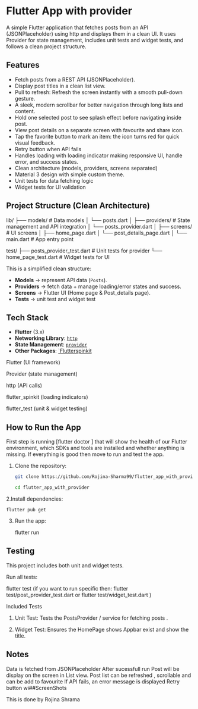 # Flutter App with provider

A simple Flutter application that fetches posts from an API (JSONPlaceholder) using http and displays them in a clean UI.
It uses Provider for state management, includes unit tests and widget tests, and follows a clean project structure.


##  Features

- Fetch posts from a REST API (JSONPlaceholder).
- Display post titles in a clean list view.
- Pull to refresh: Refresh the screen instantly with a smooth pull-down gesture.
- A sleek, modern scrollbar for better navigation through long lists and content.
- Hold one selected post to see splash effect before navigating inside post.
- View post details on a separate screen with favourite and share icon.
- Tap the favorite button to mark an item: the icon turns red for quick visual feedback.
- Retry button when API fails
- Handles loading with loading indicator making responsive UI, handle error, and success states.
- Clean architecture (models, providers, screens separated)
- Material 3 design with simple custom theme.
- Unit tests for data fetching logic
- Widget tests for UI validation


 

##  Project Structure (Clean Architecture)

lib/
├── models/                # Data models
│   └── posts.dart
│
├── providers/             # State management and API integration
│   └── posts_provider.dart
│
├── screens/               # UI screens
│   ├── home_page.dart
│   └── post_details_page.dart
│
└── main.dart              # App entry point

test/
├── posts_provider_test.dart   # Unit tests for provider
└── home_page_test.dart        # Widget tests for UI



This is a simplified clean structure:
- **Models** -> represent API data (`Posts`).
- **Providers** -> fetch data + manage loading/error states and success.
- **Screens** -> Flutter UI (Home page  & Post_details page).
- **Tests** -> unit test and widget test


##  Tech Stack


- **Flutter** (3.x) 
- **Networking Library**: [`http`](https://pub.dev/packages/http) 
- **State Management**: [`provider`](https://pub.dev/packages/provider)
- **Other Packages**: [`Flutterspinkit](https://pub.dev/packages/flutter_spinkit)

Flutter (UI framework)

Provider (state management)

http (API calls)

flutter_spinkit (loading indicators)

flutter_test (unit & widget testing)



##  How to Run the App

First step is running [flutter doctor ] that will show  the health of our Flutter environment, which SDKs and tools are installed and whether anything is missing. If everything is good then move to run and test the app.



1. Clone the repository:
     ```bash
     git clone https://github.com/Rojina-Sharma99/flutter_app_with_provider.git
  
     cd flutter_app_with_provider


2.Install dependencies:

    flutter pub get


    
3. Run the app:

    flutter run



## Testing

This project includes both unit and widget tests.

Run all tests:

  flutter test
  (if you want to run specific then: flutter test/post_provider_test.dart   or flutter test/widget_test.dart  )

Included Tests

1. Unit Test: Tests the PostsProvider / service for fetching posts .

2. Widget Test: Ensures the HomePage shows Appbar exist and show the title.


## Notes

Data is fetched from JSONPlaceholder
After sucessfull run Post will be display on the screen in List view.
Post list can be refreshed , scrollable and can be add to favourite
If API fails, an error message is displayed 
Retry button wi##ScreenShots






This is done by Rojina Shrama

     
